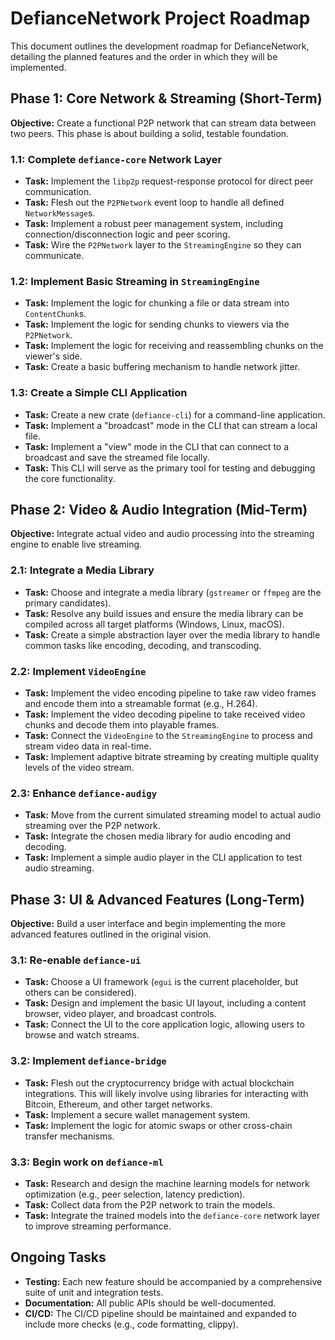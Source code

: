 # DefianceNetwork Project Roadmap

This document outlines the development roadmap for DefianceNetwork, detailing the planned features and the order in which they will be implemented.

## Phase 1: Core Network & Streaming (Short-Term)

**Objective:** Create a functional P2P network that can stream data between two peers. This phase is about building a solid, testable foundation.

### 1.1: Complete `defiance-core` Network Layer

*   **Task:** Implement the `libp2p` request-response protocol for direct peer communication.
*   **Task:** Flesh out the `P2PNetwork` event loop to handle all defined `NetworkMessage`s.
*   **Task:** Implement a robust peer management system, including connection/disconnection logic and peer scoring.
*   **Task:** Wire the `P2PNetwork` layer to the `StreamingEngine` so they can communicate.

### 1.2: Implement Basic Streaming in `StreamingEngine`

*   **Task:** Implement the logic for chunking a file or data stream into `ContentChunk`s.
*   **Task:** Implement the logic for sending chunks to viewers via the `P2PNetwork`.
*   **Task:** Implement the logic for receiving and reassembling chunks on the viewer's side.
*   **Task:** Create a basic buffering mechanism to handle network jitter.

### 1.3: Create a Simple CLI Application

*   **Task:** Create a new crate (`defiance-cli`) for a command-line application.
*   **Task:** Implement a "broadcast" mode in the CLI that can stream a local file.
*   **Task:** Implement a "view" mode in the CLI that can connect to a broadcast and save the streamed file locally.
*   **Task:** This CLI will serve as the primary tool for testing and debugging the core functionality.

## Phase 2: Video & Audio Integration (Mid-Term)

**Objective:** Integrate actual video and audio processing into the streaming engine to enable live streaming.

### 2.1: Integrate a Media Library

*   **Task:** Choose and integrate a media library (`gstreamer` or `ffmpeg` are the primary candidates).
*   **Task:** Resolve any build issues and ensure the media library can be compiled across all target platforms (Windows, Linux, macOS).
*   **Task:** Create a simple abstraction layer over the media library to handle common tasks like encoding, decoding, and transcoding.

### 2.2: Implement `VideoEngine`

*   **Task:** Implement the video encoding pipeline to take raw video frames and encode them into a streamable format (e.g., H.264).
*   **Task:** Implement the video decoding pipeline to take received video chunks and decode them into playable frames.
*   **Task:** Connect the `VideoEngine` to the `StreamingEngine` to process and stream video data in real-time.
*   **Task:** Implement adaptive bitrate streaming by creating multiple quality levels of the video stream.

### 2.3: Enhance `defiance-audigy`

*   **Task:** Move from the current simulated streaming model to actual audio streaming over the P2P network.
*   **Task:** Integrate the chosen media library for audio encoding and decoding.
*   **Task:** Implement a simple audio player in the CLI application to test audio streaming.

## Phase 3: UI & Advanced Features (Long-Term)

**Objective:** Build a user interface and begin implementing the more advanced features outlined in the original vision.

### 3.1: Re-enable `defiance-ui`

*   **Task:** Choose a UI framework (`egui` is the current placeholder, but others can be considered).
*   **Task:** Design and implement the basic UI layout, including a content browser, video player, and broadcast controls.
*   **Task:** Connect the UI to the core application logic, allowing users to browse and watch streams.

### 3.2: Implement `defiance-bridge`

*   **Task:** Flesh out the cryptocurrency bridge with actual blockchain integrations. This will likely involve using libraries for interacting with Bitcoin, Ethereum, and other target networks.
*   **Task:** Implement a secure wallet management system.
*   **Task:** Implement the logic for atomic swaps or other cross-chain transfer mechanisms.

### 3.3: Begin work on `defiance-ml`

*   **Task:** Research and design the machine learning models for network optimization (e.g., peer selection, latency prediction).
*   **Task:** Collect data from the P2P network to train the models.
*   **Task:** Integrate the trained models into the `defiance-core` network layer to improve streaming performance.

## Ongoing Tasks

*   **Testing:** Each new feature should be accompanied by a comprehensive suite of unit and integration tests.
*   **Documentation:** All public APIs should be well-documented.
*   **CI/CD:** The CI/CD pipeline should be maintained and expanded to include more checks (e.g., code formatting, clippy).
